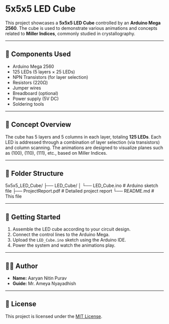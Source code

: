 # 5x5x5 LED Cube

This project showcases a **5x5x5 LED Cube** controlled by an **Arduino Mega 2560**. The cube is used to demonstrate various animations and concepts related to **Miller Indices**, commonly studied in crystallography.

---

## 🧰 Components Used

- Arduino Mega 2560
- 125 LEDs (5 layers × 25 LEDs)
- NPN Transistors (for layer selection)
- Resistors (220Ω)
- Jumper wires
- Breadboard (optional)
- Power supply (5V DC)
- Soldering tools

---

## 🔌 Concept Overview

The cube has 5 layers and 5 columns in each layer, totaling **125 LEDs**. Each LED is addressed through a combination of layer selection (via transistors) and column scanning. The animations are designed to visualize planes such as (100), (110), (111), etc., based on Miller Indices.

---

## 📁 Folder Structure

5x5x5_LED_Cube/
├── LED_Cube/
│ └── LED_Cube.ino # Arduino sketch file
├── ProjectReport.pdf # Detailed project report
└── README.md # This file

---

## 🚀 Getting Started

1. Assemble the LED cube according to your circuit design.
2. Connect the control lines to the Arduino Mega.
3. Upload the `LED_Cube.ino` sketch using the Arduino IDE.
4. Power the system and watch the animations play.

---

## 👨‍💻 Author

- **Name:** Aaryan Nitin Purav  
- **Guide:** Mr. Ameya Nyayadhish

---

## 📜 License

This project is licensed under the [MIT License](https://opensource.org/licenses/MIT).
